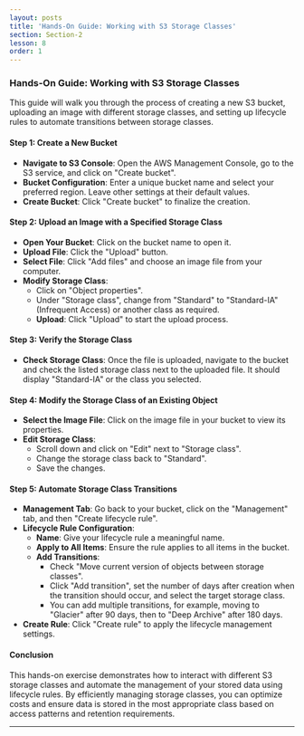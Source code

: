 ```yaml
---
layout: posts
title: 'Hands-On Guide: Working with S3 Storage Classes'
section: Section-2
lesson: 8
order: 1
---
```


### Hands-On Guide: Working with S3 Storage Classes

This guide will walk you through the process of creating a new S3 bucket, uploading an image with different storage classes, and setting up lifecycle rules to automate transitions between storage classes.

<!-- pagebreak -->

#### Step 1: Create a New Bucket

- **Navigate to S3 Console**: Open the AWS Management Console, go to the S3 service, and click on "Create bucket".
- **Bucket Configuration**: Enter a unique bucket name and select your preferred region. Leave other settings at their default values.
- **Create Bucket**: Click "Create bucket" to finalize the creation.
<!-- pagebreak -->

#### Step 2: Upload an Image with a Specified Storage Class

- **Open Your Bucket**: Click on the bucket name to open it.
- **Upload File**: Click the "Upload" button.
- **Select File**: Click "Add files" and choose an image file from your computer.
- **Modify Storage Class**:
  - Click on "Object properties".
  - Under "Storage class", change from "Standard" to "Standard-IA" (Infrequent Access) or another class as required.
  - **Upload**: Click "Upload" to start the upload process.
  <!-- pagebreak -->

#### Step 3: Verify the Storage Class

- **Check Storage Class**: Once the file is uploaded, navigate to the bucket and check the listed storage class next to the uploaded file. It should display "Standard-IA" or the class you selected.
<!-- pagebreak -->

#### Step 4: Modify the Storage Class of an Existing Object

- **Select the Image File**: Click on the image file in your bucket to view its properties.
- **Edit Storage Class**:
  - Scroll down and click on "Edit" next to "Storage class".
  - Change the storage class back to "Standard".
  - Save the changes.
  <!-- pagebreak -->

#### Step 5: Automate Storage Class Transitions

- **Management Tab**: Go back to your bucket, click on the "Management" tab, and then "Create lifecycle rule".
- **Lifecycle Rule Configuration**:
  - **Name**: Give your lifecycle rule a meaningful name.
  - **Apply to All Items**: Ensure the rule applies to all items in the bucket.
  - **Add Transitions**:
    - Check "Move current version of objects between storage classes".
    - Click "Add transition", set the number of days after creation when the transition should occur, and select the target storage class.
    - You can add multiple transitions, for example, moving to "Glacier" after 90 days, then to "Deep Archive" after 180 days.
- **Create Rule**: Click "Create rule" to apply the lifecycle management settings.
<!-- pagebreak -->

#### Conclusion

This hands-on exercise demonstrates how to interact with different S3 storage classes and automate the management of your stored data using lifecycle rules. By efficiently managing storage classes, you can optimize costs and ensure data is stored in the most appropriate class based on access patterns and retention requirements.

---
